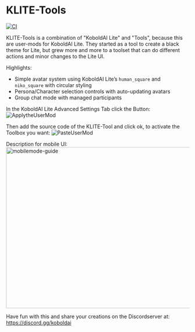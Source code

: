 # KLITE-Tools

[![CI](https://img.shields.io/github/actions/workflow/status/PeterPeet/KLITE-RPmod/ci.yml?branch=main)](https://github.com/PeterPeet/KLITE-RPmod/actions/workflows/ci.yml)

KLITE-Tools is a combination of "KoboldAI Lite" and "Tools", because this are user-mods for KoboldAI Lite. They started as a tool to create a black theme for Lite, but grew more and more to a toolset that can do different actions and minor changes to the Lite UI.

Highlights:
- Simple avatar system using KoboldAI Lite’s `human_square` and `niko_square` with circular styling
- Persona/Character selection controls with auto-updating avatars
- Group chat mode with managed participants

In the KoboldAI Lite Advanced Settings Tab click the Button:
![ApplytheUserMod](https://github.com/user-attachments/assets/128c9491-c53e-495b-ab93-ea34287aae27)

Then add the source code of the KLITE-Tool and click ok, to activate the Toolbox you want:
![PasteUserMod](https://github.com/user-attachments/assets/0f0464d7-a095-48a4-b472-c7c166defe14)

Description for mobile UI:
<img width="758" height="441" alt="mobilemode-guide" src="https://github.com/user-attachments/assets/3a6438fa-056a-4fae-9e81-85fa4c0e7711" />

Have fun with this and share your creations on the Discordserver at:
https://discord.gg/koboldai
